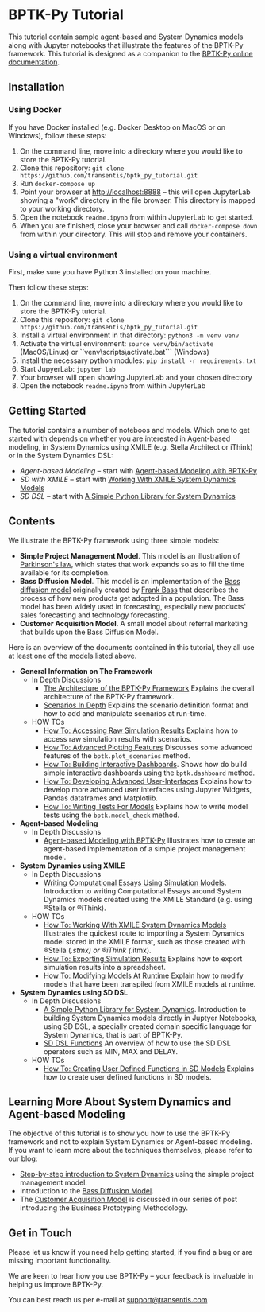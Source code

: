 # BPTK-Py Tutorial

This tutorial contain sample agent-based and System Dynamics models along with Jupyter notebooks that illustrate the features of the BPTK-Py framework. This tutorial is designed as a companion to the [BPTK-Py online documentation](http://bptk.transentis-labs.com).

## Installation

### Using Docker

If you have Docker installed (e.g. Docker Desktop on MacOS or on Windows), follow these steps:

1. On the command line, move into a directory where you would like to store the BPTK-Py tutorial. 
2. Clone this repository: ```git clone https://github.com/transentis/bptk_py_tutorial.git```
3. Run ```docker-compose up```
4. Point your browser at [http://localhost:8888](http://localhost:8888) – this will open JupyterLab showing a "work" directory in the file browser. This directory is mapped to your working directory. 
5. Open the notebook ```readme.ipynb``` from within JupyterLab to get started.
6. When you are finished, close your browser and call ```docker-compose down``` from within your directory. This will stop and remove your containers.

### Using a virtual environment

First, make sure you have Python 3 installed on your machine.

Then follow these steps:

1. On the command line, move into a directory where you would like to store the BPTK-Py tutorial. 
2. Clone this repository: ```git clone https://github.com/transentis/bptk_py_tutorial.git```
3. Install a virtual environment in that directory: ```python3 -m venv venv```
4. Activate the virtual environment: ```source venv/bin/activate``` (MacOS/Linux) or ``venv\scripts\activate.bat``` (Windows)
5. Install the necessary python modules: ```pip install -r requirements.txt```
6. Start JupyerLab: ```jupyter lab```
7. Your browser will open showing JupyterLab and your chosen directory
8. Open the notebook ```readme.ipynb``` from within JupyterLab

## Getting Started

The tutorial contains a number of noteboos and models. Which one to get started with depends on whether you are interested in Agent-based modeling, in System Dynamics using XMILE (e.g. Stella Architect or iThink) or in the System Dynamics DSL:

* _Agent-based Modeling_ – start with [Agent-based Modeling with BPTK-Py](notebooks/abm/in-depth/in_depth_agent_based_modeling.ipynb)
* _SD with XMILE_ – start with [Working With XMILE System Dynamics Models](notebooks/xmile/how-to/how_to_working_with_XMILE.ipynb)
* _SD DSL_ – start with [A Simple Python Library for System Dynamics](notebooks/sd-dsl/in-depth/in_depth_simple_python_library_sd_dsl.ipynb)


## Contents

We illustrate the BPTK-Py framework using three simple models:

* __Simple Project Management Model__. This model is an illustration of [Parkinson's law](https://en.wikipedia.org/wiki/Parkinson%27s_law), which states that work expands so as to fill the time available for its completion. 
* __Bass Diffusion Model__. This model is an implementation of the [Bass diffusion model](https://en.wikipedia.org/wiki/Bass_diffusion_model) originally created by [Frank Bass](https://en.wikipedia.org/wiki/Frank_Bass) that describes the process of how new products get adopted in a population. The Bass model has been widely used in forecasting, especially new products' sales forecasting and technology forecasting.
* __Customer Acquisition Model__. A small model about referral marketing that builds upon the Bass Diffusion Model.

Here is an overview of the documents contained in this tutorial, they all use at least one of the models listed above.

* __General Information on The Framework__
    * In Depth Discussions
        * [The Architecture of the BPTK-Py Framework](notebooks/general/in-depth/in_depth_bptk_py_architecture/in_depth_bptk_py_architecture.ipynb) Explains the overall architecture of the BPTK-Py framework.
        * [Scenarios In Depth](notebooks/general/in-depth/in_depth_scenarios.ipynb) Explains the scenario definition format and how to add and manipulate scenarios at run-time.
    * HOW TOs
        * [How To: Accessing Raw Simulation Results](notebooks/general/how-to/how_to_accessing_raw_simulation_results.ipynb) Explains how to access raw simulation results with scenarios.
        * [How To: Advanced Plotting Features](notebooks/general/how-to/how_to_advanced_plotting_features.ipynb) Discusses some advanced features of the `bptk.plot_scenarios` method.
        * [How To: Building Interactive Dashboards](notebooks/general/how-to/how_to_interactive_dashboards.ipynb). Shows how do build simple interactive dashboards using the `bptk.dashboard` method.
        * [How To: Developing Advanced User-Interfaces](notebooks/general/how-to/how_to_developing_advanced_user_interfaces.ipynb) Explains how to develop more advanced user interfaces using Jupyter Widgets, Pandas dataframes and Matplotlib.
        * [How To: Writing Tests For Models](notebooks/general/how-to/how_to_writing_tests_for_models.ipynb) Explains how to write model tests using the `bptk.model_check` method.
* __Agent-based Modeling__
    * In Depth Discussions
        * [Agent-based Modeling with BPTK-Py](notebooks/abm/in-depth/in_depth_agent_based_modeling.ipynb) Illustrates how to create an agent-based implementation of a simple project management model.
* __System Dynamics using XMILE__
    * In Depth Discussions
        * [Writing Computational Essays Using Simulation Models](notebooks/xmile/in-depth/writing_computational_essays/writing_computational_essays.ipynb). Introduction to writing Computational Essays around System Dynamics models created using the XMILE Standard (e.g. using  ®Stella or ®iThink).
    * HOW TOs
        * [How To: Working With XMILE System Dynamics Models](notebooks/xmile/how-to/how_to_working_with_XMILE.ipynb) Illustrates the quickest route to importing a System Dynamics model stored in the XMILE format, such as those created with ®Stella (*.stmx) or ®iThink (*.itmx).
        * [How To: Exporting Simulation Results](notebooks/xmile/how-to/how_to_exporting_simulation_results.ipynb) Explains how to export simulation results into a spreadsheet.
        * [How To: Modifying Models At Runtime](notebooks/xmile/how-to/how_to_modifying_models_at_runtime.ipynb) Explain how to modify models that have been transpiled from XMILE models at runtime.
* __System Dynamics using SD DSL__
    * In Depth Discussions
        * [A Simple Python Library for System Dynamics](notebooks/sd-dsl/in-depth/in_depth_simple_python_library_sd_dsl/in_depth_simple_python_library_sd_dsl.ipynb). Introduction to building System Dynamics models directly in Juptyer Notebooks, using SD DSL, a specially created domain specific language for System Dynamics, that is part of BPTK-Py.
        * [SD DSL Functions](notebooks/sd-dsl/in-depth/in_depth_sd_dsl_functions/in_depth_sd_dsl_functions.ipynb) An overview of how to use the SD DSL operators such as MIN, MAX and DELAY.
    * HOW TOs
        * [How To: Creating User Defined Functions in SD Models](notebooks/sd-dsl/how-to/how_to_sd_user_defined_functions.ipynb) Explains how to create user defined functions in SD models.
    
  
## Learning More About System Dynamics and Agent-based Modeling

The objective of this tutorial is to show you how to use the BPTK-Py framework and not to explain System Dynamics or Agent-based modeling. If you want to learn more about the techniques themselves, please refer to our blog:

* [Step-by-step introduction to System Dynamics](https://www.transentis.com/step-by-step-tutorials/introduction-to-system-dynamics/) using the simple project management model.
* Introduction to the [Bass Diffusion Model](https://www.transentis.com/causal-loop-diagramming/).
* The [Customer Acquisition Model](https://www.transentis.com/an-example-to-illustrate-the-business-prototyping-methodology) is discussed in our series of post introducing the Business Prototyping Methodology.

## Get in Touch

Please let us know if you need help getting started, if you find a bug or are missing important functionality.

We are keen to hear how you use BPTK-Py – your feedback is invaluable in helping us improve BPTK-Py.

You can best reach us per e-mail at [support@transentis.com](mailto:support@transentis.com)

